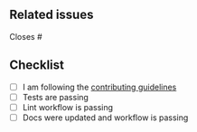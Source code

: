 <!--
Thanks for making a pull request to MyPkg.jl.
We have added this PR template to help you help us.
Make sure to read the contributing guidelines and abide to the code of conduct.
See the comments below, fill the required fields, and check the items.
-->

## Related issues

<!-- We normally work with (i) create issue; (ii) discussion if necessary; (iii) create PR. So, at least one of the following should be true:-->

<!-- Option 1, this closes an existing issue. Fill the number below-->
Closes #

<!-- Option 2, this is a small fix that arguably won't need an issue. Uncomment below -->
<!--
There is no related issue.
-->

## Checklist

<!-- mark true if NA -->
<!-- leave PR as draft until all is checked -->
- [ ] I am following the [contributing guidelines](https://github.com/abelsiqueira/MyPkg.jl/blob/main/docs/src/90-contributing.md)
- [ ] Tests are passing
- [ ] Lint workflow is passing
- [ ] Docs were updated and workflow is passing
<!-- - [ ] [CHANGELOG.md](https://github.com/abelsiqueira/MyPkg.jl/blob/main/CHANGELOG.md) was updated -->
